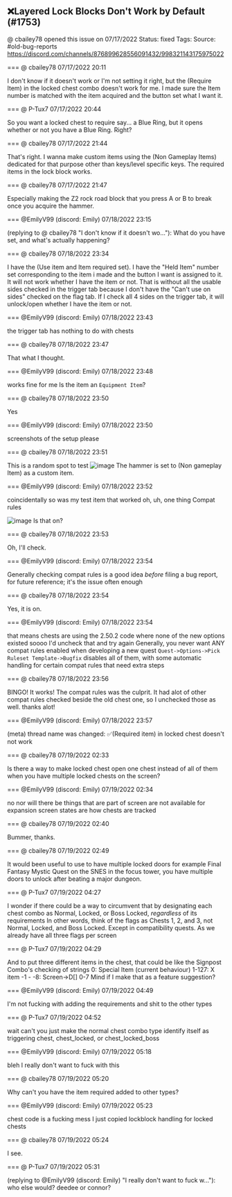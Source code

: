 ## ❌Layered Lock Blocks Don't Work by Default (#1753)
@ cbailey78 opened this issue on 07/17/2022
Status: fixed
Tags: 
Source: #old-bug-reports https://discord.com/channels/876899628556091432/998321143175975022


=== @ cbailey78 07/17/2022 20:11

I don't know if it doesn't work or I'm not setting it right, but the (Require Item) in the locked chest combo doesn't work for me.  I made sure the Item number is matched with the item acquired and the button set what I want it.

=== @ P-Tux7 07/17/2022 20:44

So you want a locked chest to require say... a Blue Ring, but it opens whether or not you have a Blue Ring. Right?

=== @ cbailey78 07/17/2022 21:44

That's right.  I wanna make custom items using the (Non Gameplay Items) dedicated for that purpose other than keys/level specific keys.  The required items in the lock block works.

=== @ cbailey78 07/17/2022 21:47

Especially making the Z2 rock road block that you press A or B to break once you acquire the hammer.

=== @EmilyV99 (discord: Emily) 07/18/2022 23:15

(replying to @ cbailey78 "I don't know if it doesn't wo…"): What do you have set, and what's actually happening?

=== @ cbailey78 07/18/2022 23:34

I have the (Use item and Item required set).  I have the "Held Item" number set corresponding to the item i made and the button I want is assigned to it.  It will not work whether I have the item or not.  That is without all the usable sides checked in the trigger tab because I don't have the "Can't use on sides" checked on the flag tab.
If I check all 4 sides on the trigger tab, it will unlock/open whether I have the item or not.

=== @EmilyV99 (discord: Emily) 07/18/2022 23:43

the trigger tab has nothing to do with chests

=== @ cbailey78 07/18/2022 23:47

That what I thought.

=== @EmilyV99 (discord: Emily) 07/18/2022 23:48

works fine for me
Is the item an `Equipment Item`?

=== @ cbailey78 07/18/2022 23:50

Yes

=== @EmilyV99 (discord: Emily) 07/18/2022 23:50

screenshots of the setup please

=== @ cbailey78 07/18/2022 23:51

This is a random spot to test
![image](https://cdn.discordapp.com/attachments/998321143175975022/998738878838087761/unknown.png?ex=65e65e90&is=65d3e990&hm=77e06f847de0ee8338dcd52faf57a0bb9beafa01bd8fa0678654d4ca5a0ed0a8&)
The hammer is set to (Non gameplay Item) as a custom item.

=== @EmilyV99 (discord: Emily) 07/18/2022 23:52

coincidentally so was my test item that worked
oh, uh, one thing
Compat rules

![image](https://cdn.discordapp.com/attachments/998321143175975022/998739224461324298/unknown.png?ex=65e65ee2&is=65d3e9e2&hm=dd6ef206fea279b50a2686633adb94ba095e0782dc74ff1627f803eb60223d7c&)
Is that on?

=== @ cbailey78 07/18/2022 23:53

Oh, I'll check.

=== @EmilyV99 (discord: Emily) 07/18/2022 23:54

Generally checking compat rules is a good idea *before* filing a bug report, for future reference; it's the issue often enough

=== @ cbailey78 07/18/2022 23:54

Yes, it is on.

=== @EmilyV99 (discord: Emily) 07/18/2022 23:54

that means chests are using the 2.50.2 code
where none of the new options existed
soooo
I'd uncheck that
and try again
Generally, you never want ANY compat rules enabled when developing a new quest
`Quest->Options->Pick Ruleset Template->Bugfix` disables all of them, with some automatic handling for certain compat rules that need extra steps

=== @ cbailey78 07/18/2022 23:56

BINGO! It works!  The compat rules was the culprit.  It had alot of other compat rules checked beside the old chest one, so I unchecked those as well. thanks alot!

=== @EmilyV99 (discord: Emily) 07/18/2022 23:57

(meta) thread name was changed: ✅(Required item) in locked chest doesn't not work

=== @ cbailey78 07/19/2022 02:33

Is there a way to make locked chest open one chest instead of all of them when you have multiple locked chests on the screen?

=== @EmilyV99 (discord: Emily) 07/19/2022 02:34

no
nor will there be
things that are part of screen are not available for expansion
screen states are how chests are tracked

=== @ cbailey78 07/19/2022 02:40

Bummer, thanks.

=== @ cbailey78 07/19/2022 02:49

It would been useful to use to have multiple locked doors for example Final Fantasy Mystic Quest on the SNES in the focus tower, you have multiple doors to unlock after beating a major dungeon.

=== @ P-Tux7 07/19/2022 04:27

I wonder if there could be a way to circumvent that by designating each chest combo as Normal, Locked, or Boss Locked, *regardless* of its requirements
In other words, think of the flags as Chests 1, 2, and 3, not Normal, Locked, and Boss Locked. Except in compatibility quests.
As we already have all three flags per screen

=== @ P-Tux7 07/19/2022 04:29

And to put three different items in the chest, that could be like the Signpost Combo's checking of strings
0: Special Item (current behaviour)
1-127: X item
-1 - -8: Screen->D[] 0-7
Mind if I make that as a feature suggestion?

=== @EmilyV99 (discord: Emily) 07/19/2022 04:49

I'm not fucking with adding the requirements and shit to the other types

=== @ P-Tux7 07/19/2022 04:52

wait can't you just make the normal chest combo type identify itself as triggering chest, chest_locked, or chest_locked_boss

=== @EmilyV99 (discord: Emily) 07/19/2022 05:18

bleh
I really don't want to fuck with this

=== @ cbailey78 07/19/2022 05:20

Why can't you have the item required added to other types?

=== @EmilyV99 (discord: Emily) 07/19/2022 05:23

chest code is a fucking mess
I just copied lockblock handling for locked chests

=== @ cbailey78 07/19/2022 05:24

I see.

=== @ P-Tux7 07/19/2022 05:31

(replying to @EmilyV99 (discord: Emily) "I really don't want to fuck w…"): who else would? deedee or connor?
